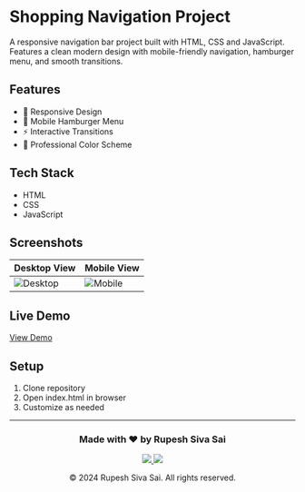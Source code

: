 # Shopping Navigation Project

A responsive navigation bar project built with HTML, CSS and JavaScript. Features a clean modern design with mobile-friendly navigation, hamburger menu, and smooth transitions.

## Features
- 📱 Responsive Design
- 🍔 Mobile Hamburger Menu  
- ⚡ Interactive Transitions
- 🎨 Professional Color Scheme

## Tech Stack
- HTML
- CSS
- JavaScript

## Screenshots
| Desktop View | Mobile View |
|-------------|-------------|
| ![Desktop](desktop.png) | ![Mobile](mobile.png) |

## Live Demo
[View Demo](#) <!-- Add your demo link -->

## Setup
1. Clone repository
2. Open index.html in browser
3. Customize as needed

---

<h3 align="center">Made with ❤️ by Rupesh Siva Sai</h3>

<p align="center">
  <a href="https://github.com/rupeshsivasai">
    <img src="https://img.shields.io/badge/GitHub-100000?style=for-the-badge&logo=github&logoColor=white" />
  </a>
  <a href="https://linkedin.com/in/rupeshsivasai">
    <img src="https://img.shields.io/badge/LinkedIn-0077B5?style=for-the-badge&logo=linkedin&logoColor=white" />
  </a>
</p>

<p align="center">© 2024 Rupesh Siva Sai. All rights reserved.</p>